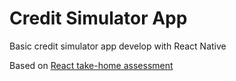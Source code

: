 # Credit Simulator App

Basic credit simulator app develop with React Native

Based on [React take-home assessment](https://github.com/digbang/ejercicio-react)
